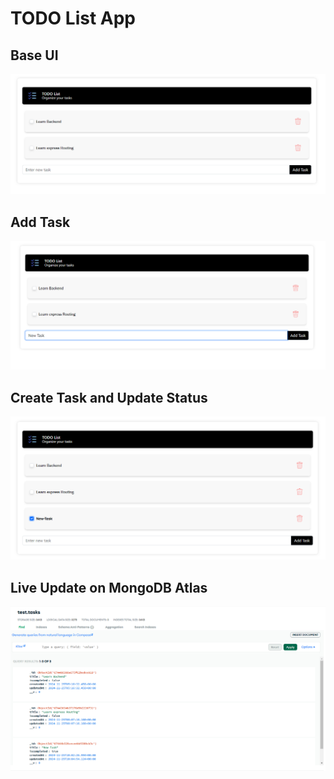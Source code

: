 # TODO List App

## Base UI

![Alt text](./screenshots/main_ui.png)

## Add Task

![Alt text](./screenshots/add_task.png)

## Create Task and Update Status

![Alt text](./screenshots/update_status.png)

## Live Update on MongoDB Atlas

![Alt text](./screenshots/mongodb-atlas.png)
